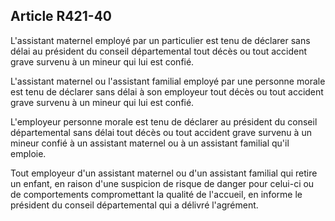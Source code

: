 ## Article R421-40

L'assistant maternel employé par un particulier est tenu de déclarer sans délai au président du conseil
départemental tout décès ou tout accident grave survenu à un mineur qui lui est confié.

L'assistant maternel ou l'assistant familial employé par une personne morale est tenu de déclarer sans délai à
son employeur tout décès ou tout accident grave survenu à un mineur qui lui est confié.

L'employeur personne morale est tenu de déclarer au président du conseil départemental sans délai tout décès
ou tout accident grave survenu à un mineur confié à un assistant maternel ou à un assistant familial qu'il
emploie.

Tout employeur d'un assistant maternel ou d'un assistant familial qui retire un enfant, en raison d'une
suspicion de risque de danger pour celui-ci ou de comportements compromettant la qualité de l'accueil, en
informe le président du conseil départemental qui a délivré l'agrément.

